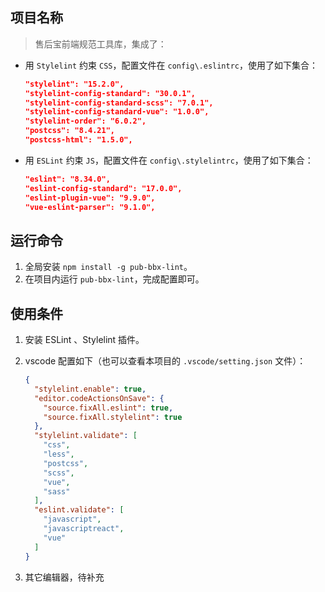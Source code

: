 ## 项目名称
> 售后宝前端规范工具库，集成了：

- 用 `Stylelint` 约束 `CSS`，配置文件在 `config\.eslintrc`，使用了如下集合：

  ```json
  "stylelint": "15.2.0",
  "stylelint-config-standard": "30.0.1",
  "stylelint-config-standard-scss": "7.0.1",
  "stylelint-config-standard-vue": "1.0.0",
  "stylelint-order": "6.0.2",
  "postcss": "8.4.21",
  "postcss-html": "1.5.0",
  ```

- 用 `ESLint` 约束 `JS`，配置文件在 `config\.stylelintrc`，使用了如下集合：

  ```json
  "eslint": "8.34.0",
  "eslint-config-standard": "17.0.0",
  "eslint-plugin-vue": "9.9.0",
  "vue-eslint-parser": "9.1.0",
  ```

## 运行命令

1. 全局安装 `npm install -g pub-bbx-lint`。
2. 在项目内运行 `pub-bbx-lint`，完成配置即可。

## 使用条件

1. 安装 ESLint 、Stylelint 插件。

2. vscode 配置如下（也可以查看本项目的 `.vscode/setting.json` 文件）：

   ```json
   {
     "stylelint.enable": true,    
     "editor.codeActionsOnSave": {     
       "source.fixAll.eslint": true,   
       "source.fixAll.stylelint": true    
     },
     "stylelint.validate": [
       "css",
       "less",
       "postcss",
       "scss",
       "vue",
       "sass"
     ],
     "eslint.validate": [
       "javascript",
       "javascriptreact",
       "vue"
     ]
   }
   ```

3. 其它编辑器，待补充